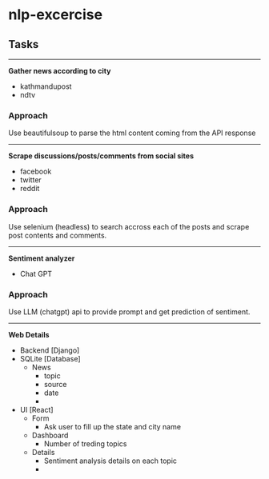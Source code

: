 # nlp-excercise

## Tasks
---
**Gather news according to city**
- kathmandupost
- ndtv

###  Approach 
Use beautifulsoup to parse the html content coming from the API response

---
**Scrape discussions/posts/comments from social sites**
- facebook
- twitter
 - reddit

###  Approach 
Use selenium (headless) to search accross each of the posts and scrape post contents and comments.

---

**Sentiment analyzer**
- Chat GPT

###  Approach 
Use LLM (chatgpt) api to provide prompt and get prediction of sentiment.

---
**Web Details**
- Backend [Django]
- SQLite [Database]
    - News
        - topic
        - source
        - date
        - 
- UI [React]
    - Form
        - Ask user to fill up the state and city name
    - Dashboard
        - Number of treding topics
    - Details
        - Sentiment analysis details on each topic
        -  